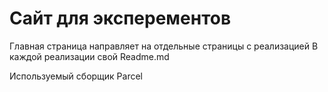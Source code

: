 # Сайт для эксперементов
Главная страница направляет на отдельные страницы с реализацией
В каждой реализации свой Readme.md

Используемый сборщик Parcel